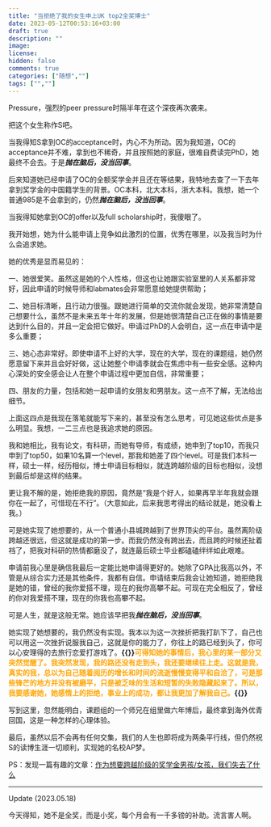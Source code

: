```yaml
---
title: "当拒绝了我的女生申上UK top2全奖博士"
date: 2023-05-12T00:53:16+03:00
draft: true
description: ""
image: 
license: 
hidden: false
comments: true
categories: ["随想",""]
tags: ["",""]
---
```

Pressure，强烈的peer pressure时隔半年在这个深夜再次袭来。

把这个女生称作S吧。

当我得知S拿到OC的acceptance时，内心不为所动。因为我知道，OC的acceptance并不难，拿到也不稀奇，并且按照她的家庭，很难自费读完PhD，她最终不会去。于是***抛在脑后，没当回事***。

后来知道她已经申请了OC的全额奖学金并且还在等结果，我特地去查了一下去年拿到奖学金的中国籍学生的背景。OC本科，北大本科，浙大本科。我想，她一个普通985是不会拿到的，仍然***抛在脑后，没当回事***。

当我得知她拿到OC的offer以及full scholarship时，我傻眼了。

我开始想，她为什么能申请上竞争如此激烈的位置，优秀在哪里，以及我当时为什么会追求她。

她的优秀是显而易见的：

一、她很爱笑。虽然这是她的个人性格，但这也让她跟实验室里的人关系都非常好，因此申请的时候导师和labmates会非常愿意给她提供帮助；

二、她目标清晰，且行动力很强。跟她进行简单的交流你就会发现，她非常清楚自己想要什么，虽然不是未来五年十年的发展，但是她很清楚自己正在做的事情是要达到什么目的，并且一定会把它做好。申请过PhD的人会明白，这一点在申请中是多么重要；

三、她心态非常好。即使申请不上好的大学，现在的大学，现在的课题组，她仍然愿意留下来并且会好好做，这让她整个申请季就会在焦虑中有一些安全感。这种内心深处的安全感会让人在整个申请过程中更加自信，非常重要；

四、朋友的力量，包括和她一起申请的女朋友和男朋友。这一点不了解，无法给出细节。

上面这四点是我现在落笔就能写下来的，甚至没有怎么思考，可见她这些优点是多么明显。我想，一二三点也是我追求她的原因。

我和她相比，我有论文，有科研，而她有导师，有成绩，她申到了top10，而我只申到了top50，如果10名算一个level，那我和她差了四个level。可是我们本科一样，硕士一样，经历相似，博士申请目标相似，就连跨越阶级的目标也相似，没想到最后却是这样的结果。

更让我不解的是，她拒绝我的原因，竟然是“我是个好人，如果再早半年我就会跟你在一起了，可惜现在不行”。（大意如此，后来我思考得出的结论就是，她没看上我。）

可是她实现了她想要的，从一个普通小县城跨越到了世界顶尖的平台。虽然离阶级跨越还很远，但这就是成功的第一步。而我仍然没有跨出去，而且跨的时候还扯着裆了，把我对科研的热情都磨没了，就连最后硕士毕业都磕磕绊绊如此艰难。

申请前我心里是确信我最后一定能比她申请得更好的。她除了GPA比我高以外，不管是从综合实力还是其他条件，我都有自信。申请结束后我会让她知道，她拒绝我是她的错，曾经的我你爱搭不理，现在的我你高攀不起。可现在完全相反了，曾经的你对我爱搭不理，现在的你我也高攀不起。

可是人生，就是这般无常。她应该早把我***抛在脑后，没当回事***。

她实现了她想要的，我仍然没有实现。我本以为这一次挫折把我打趴下了，自己也可以用这一次挫折说服我自己，这就是你的能力了，你往上的路已经到头了，你可以心安理得的去旅行恋爱打游戏了。**{{<codehtml>}}<span style="color: orange">可得知她的事情后，我心里的某一部分又突然觉醒了。我突然发现，我的路还没有走到头，我还要继续往上走。这就是我，真实的我，总以为自己随着阅历的增长和时间的流逝慢慢变得平和自洽了，可是那些锋芒的地方并没有被磨平，只是被乏味的生活和短暂的失败隐藏起来了。所以，我要感谢她，她感情上的拒绝，事业上的成功，都让我更加了解我自己。</span>{{</codehtml>}}**

写到这里，忽然能明白，课题组的一个师兄在组里做六年博后，最终拿到海外优青回国，这是一种怎样的心理体验。

最后，虽然以后不会再有任何交集，我们的人生也即将成为两条平行线，但仍然祝S的读博生涯一切顺利，实现她的名校AP梦。


PS：发现一篇有趣的文章：[作为想要跨越阶级的奖学金男孩/女孩，我们失去了什么](https://www.thepaper.cn/newsDetail_forward_2437708)

---

Update (2023.05.18)

今天得知，她不是全奖，而是小奖，每个月会有一千多镑的补助。流言害人啊。
